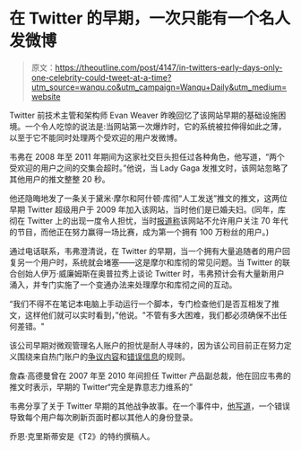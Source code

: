 # 在 Twitter 的早期，一次只能有一个名人发微博

> 原文：<https://theoutline.com/post/4147/in-twitters-early-days-only-one-celebrity-could-tweet-at-a-time?utm_source=wanqu.co&utm_campaign=Wanqu+Daily&utm_medium=website>

Twitter 前技术主管和架构师 Evan Weaver 昨晚回忆了该网站早期的基础设施困境。一个令人吃惊的说法是:当网站第一次爆炸时，它的系统被拉伸得如此之薄，以至于它不能同时处理两个受欢迎的用户发微博。

韦弗在 2008 年至 2011 年期间为这家社交巨头担任过各种角色，他写道，“两个受欢迎的用户之间的交集会超时。”他说，当 Lady Gaga 发推文时，该网站忽略了其他用户的推文整整 20 秒。

他还隐晦地发了一条关于黛米·摩尔和阿什顿·库彻“人工发送”推文的推文，这两位早期 Twitter 超级用户于 2009 年加入该网站，当时他们是已婚夫妇。(同年，库彻在 Twitter 上的出现一度令人担忧，当时[报道称](https://techcrunch.com/2009/04/16/kutcher-surges-past-cnn-on-twitter-but-you-cant-unfollow-either/%5C)该网站不允许用户关注 70 年代的节目，而他正在努力赢得一场比赛，成为第一个拥有 100 万粉丝的用户。)

通过电话联系，韦弗澄清说，在 Twitter 的早期，当一个拥有大量追随者的用户回复另一个用户时，系统就会堵塞——这是摩尔和库彻的常见问题。当 Twitter 的联合创始人伊万·威廉姆斯在奥普拉秀上谈论 Twitter 时，韦弗预计会有大量新用户涌入，并专门实施了一个变通办法来处理摩尔和库彻之间的互动。

“我们不得不在笔记本电脑上手动运行一个脚本，专门检查他们是否互相发了推文，这样他们就可以实时看到，”他说。"不管有多大困难，我们都必须确保不出任何差错。"

该公司早期对微观管理名人账户的担忧是耐人寻味的，因为该公司目前正在努力定义围绕来自热门账户的[争议内容](https://www.vox.com/2017/12/18/16790864/twitter-bans-nazis-hate-groups)和[错误信息](https://www.nytimes.com/2017/05/31/technology/how-twitter-is-being-gamed-to-feed-misinformation.html)的规则。

詹森·高德曼曾在 2007 年至 2010 年间担任 Twitter 产品副总裁，他在回应韦弗的推文时表示，早期的 Twitter“完全是靠意志力维系的”

韦弗分享了关于 Twitter 早期的其他战争故事。在一个事件中，[他写道](https://twitter.com/evan/status/984638093864067072)，一个错误导致每个用户每次刷新页面时都以其他人的身份登录。

乔恩·克里斯蒂安是《T2》的特约撰稿人。